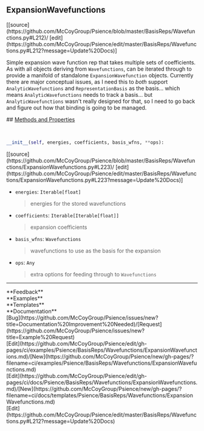## <a id="Psience.BasisReps.Wavefunctions.ExpansionWavefunctions">ExpansionWavefunctions</a> 

<div class="docs-source-link" markdown="1">
[[source](https://github.com/McCoyGroup/Psience/blob/master/BasisReps/Wavefunctions.py#L212)/
[edit](https://github.com/McCoyGroup/Psience/edit/master/BasisReps/Wavefunctions.py#L212?message=Update%20Docs)]
</div>

Simple expansion wave function rep that takes multiple sets of coefficients.
As with all objects deriving from `Wavefunctions`, can be iterated through to
provide a manifold of standalone `ExpansionWavefunction` objects.
Currently there are major conceptual issues, as I need this to _both_ support `AnalyticWavefunctions`
and `RepresentationBasis` as the basis...
which means `AnalyticWavefunctions` needs to track a basis...
but `AnalyticWavefunctions` wasn't really designed for that, so I need to go back and figure out how
that binding is going to be managed.







<div class="collapsible-section">
 <div class="collapsible-section collapsible-section-header" markdown="1">
## <a class="collapse-link" data-toggle="collapse" href="#methods" markdown="1"> Methods and Properties</a> <a class="float-right" data-toggle="collapse" href="#methods"><i class="fa fa-chevron-down"></i></a>
 </div>
 <div class="collapsible-section collapsible-section-body collapse show" id="methods" markdown="1">
 
<a id="Psience.BasisReps.Wavefunctions.ExpansionWavefunctions.__init__" class="docs-object-method">&nbsp;</a> 
```python
__init__(self, energies, coefficients, basis_wfns, **ops): 
```
<div class="docs-source-link" markdown="1">
[[source](https://github.com/McCoyGroup/Psience/blob/master/BasisReps/Wavefunctions/ExpansionWavefunctions.py#L223)/
[edit](https://github.com/McCoyGroup/Psience/edit/master/BasisReps/Wavefunctions/ExpansionWavefunctions.py#L223?message=Update%20Docs)]
</div>

  - `energies`: `Iterable[float]`
    > energies for the stored wavefunctions
  - `coefficients`: `Iterable[Iterable[float]]`
    > expansion coefficients
  - `basis_wfns`: `Wavefunctions`
    > wavefunctions to use as the basis for the expansion
  - `ops`: `Any`
    > extra options for feeding through to `Wavefunctions`
 </div>
</div>












---


<div markdown="1" class="text-secondary">
<div class="container">
  <div class="row">
   <div class="col" markdown="1">
**Feedback**   
</div>
   <div class="col" markdown="1">
**Examples**   
</div>
   <div class="col" markdown="1">
**Templates**   
</div>
   <div class="col" markdown="1">
**Documentation**   
</div>
   <div class="col" markdown="1">
   
</div>
   <div class="col" markdown="1">
   
</div>
   <div class="col" markdown="1">
   
</div>
</div>
  <div class="row">
   <div class="col" markdown="1">
[Bug](https://github.com/McCoyGroup/Psience/issues/new?title=Documentation%20Improvement%20Needed)/[Request](https://github.com/McCoyGroup/Psience/issues/new?title=Example%20Request)   
</div>
   <div class="col" markdown="1">
[Edit](https://github.com/McCoyGroup/Psience/edit/gh-pages/ci/examples/Psience/BasisReps/Wavefunctions/ExpansionWavefunctions.md)/[New](https://github.com/McCoyGroup/Psience/new/gh-pages/?filename=ci/examples/Psience/BasisReps/Wavefunctions/ExpansionWavefunctions.md)   
</div>
   <div class="col" markdown="1">
[Edit](https://github.com/McCoyGroup/Psience/edit/gh-pages/ci/docs/Psience/BasisReps/Wavefunctions/ExpansionWavefunctions.md)/[New](https://github.com/McCoyGroup/Psience/new/gh-pages/?filename=ci/docs/templates/Psience/BasisReps/Wavefunctions/ExpansionWavefunctions.md)   
</div>
   <div class="col" markdown="1">
[Edit](https://github.com/McCoyGroup/Psience/edit/master/BasisReps/Wavefunctions.py#L212?message=Update%20Docs)   
</div>
   <div class="col" markdown="1">
   
</div>
   <div class="col" markdown="1">
   
</div>
   <div class="col" markdown="1">
   
</div>
</div>
</div>
</div>